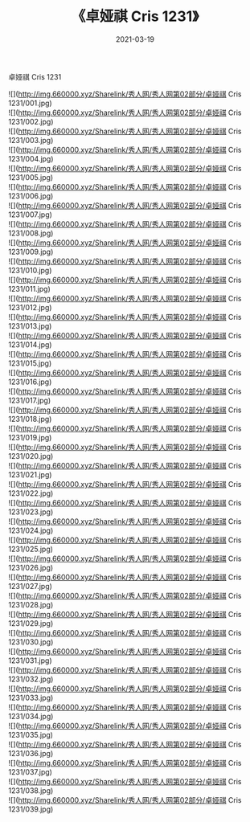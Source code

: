 ﻿---
layout: post
title:  《卓娅祺 Cris 1231》
date:   2021-03-19
img: http://img.660000.xyz/Sharelink/秀人网/秀人网第02部分/卓娅祺 Cris 1231/000.jpg
categories: [美女, 清纯, 唯美]
---

卓娅祺 Cris 1231

  ![](http://img.660000.xyz/Sharelink/秀人网/秀人网第02部分/卓娅祺 Cris 1231/001.jpg) <br> ![](http://img.660000.xyz/Sharelink/秀人网/秀人网第02部分/卓娅祺 Cris 1231/002.jpg) <br> ![](http://img.660000.xyz/Sharelink/秀人网/秀人网第02部分/卓娅祺 Cris 1231/003.jpg) <br> ![](http://img.660000.xyz/Sharelink/秀人网/秀人网第02部分/卓娅祺 Cris 1231/004.jpg) <br> ![](http://img.660000.xyz/Sharelink/秀人网/秀人网第02部分/卓娅祺 Cris 1231/005.jpg) <br> ![](http://img.660000.xyz/Sharelink/秀人网/秀人网第02部分/卓娅祺 Cris 1231/006.jpg) <br> ![](http://img.660000.xyz/Sharelink/秀人网/秀人网第02部分/卓娅祺 Cris 1231/007.jpg) <br> ![](http://img.660000.xyz/Sharelink/秀人网/秀人网第02部分/卓娅祺 Cris 1231/008.jpg) <br> ![](http://img.660000.xyz/Sharelink/秀人网/秀人网第02部分/卓娅祺 Cris 1231/009.jpg) <br> ![](http://img.660000.xyz/Sharelink/秀人网/秀人网第02部分/卓娅祺 Cris 1231/010.jpg) <br> ![](http://img.660000.xyz/Sharelink/秀人网/秀人网第02部分/卓娅祺 Cris 1231/011.jpg) <br> ![](http://img.660000.xyz/Sharelink/秀人网/秀人网第02部分/卓娅祺 Cris 1231/012.jpg) <br> ![](http://img.660000.xyz/Sharelink/秀人网/秀人网第02部分/卓娅祺 Cris 1231/013.jpg) <br> ![](http://img.660000.xyz/Sharelink/秀人网/秀人网第02部分/卓娅祺 Cris 1231/014.jpg) <br> ![](http://img.660000.xyz/Sharelink/秀人网/秀人网第02部分/卓娅祺 Cris 1231/015.jpg) <br> ![](http://img.660000.xyz/Sharelink/秀人网/秀人网第02部分/卓娅祺 Cris 1231/016.jpg) <br> ![](http://img.660000.xyz/Sharelink/秀人网/秀人网第02部分/卓娅祺 Cris 1231/017.jpg) <br> ![](http://img.660000.xyz/Sharelink/秀人网/秀人网第02部分/卓娅祺 Cris 1231/018.jpg) <br> ![](http://img.660000.xyz/Sharelink/秀人网/秀人网第02部分/卓娅祺 Cris 1231/019.jpg) <br> ![](http://img.660000.xyz/Sharelink/秀人网/秀人网第02部分/卓娅祺 Cris 1231/020.jpg) <br> ![](http://img.660000.xyz/Sharelink/秀人网/秀人网第02部分/卓娅祺 Cris 1231/021.jpg) <br> ![](http://img.660000.xyz/Sharelink/秀人网/秀人网第02部分/卓娅祺 Cris 1231/022.jpg) <br> ![](http://img.660000.xyz/Sharelink/秀人网/秀人网第02部分/卓娅祺 Cris 1231/023.jpg) <br> ![](http://img.660000.xyz/Sharelink/秀人网/秀人网第02部分/卓娅祺 Cris 1231/024.jpg) <br> ![](http://img.660000.xyz/Sharelink/秀人网/秀人网第02部分/卓娅祺 Cris 1231/025.jpg) <br> ![](http://img.660000.xyz/Sharelink/秀人网/秀人网第02部分/卓娅祺 Cris 1231/026.jpg) <br> ![](http://img.660000.xyz/Sharelink/秀人网/秀人网第02部分/卓娅祺 Cris 1231/027.jpg) <br> ![](http://img.660000.xyz/Sharelink/秀人网/秀人网第02部分/卓娅祺 Cris 1231/028.jpg) <br> ![](http://img.660000.xyz/Sharelink/秀人网/秀人网第02部分/卓娅祺 Cris 1231/029.jpg) <br> ![](http://img.660000.xyz/Sharelink/秀人网/秀人网第02部分/卓娅祺 Cris 1231/030.jpg) <br> ![](http://img.660000.xyz/Sharelink/秀人网/秀人网第02部分/卓娅祺 Cris 1231/031.jpg) <br> ![](http://img.660000.xyz/Sharelink/秀人网/秀人网第02部分/卓娅祺 Cris 1231/032.jpg) <br> ![](http://img.660000.xyz/Sharelink/秀人网/秀人网第02部分/卓娅祺 Cris 1231/033.jpg) <br> ![](http://img.660000.xyz/Sharelink/秀人网/秀人网第02部分/卓娅祺 Cris 1231/034.jpg) <br> ![](http://img.660000.xyz/Sharelink/秀人网/秀人网第02部分/卓娅祺 Cris 1231/035.jpg) <br> ![](http://img.660000.xyz/Sharelink/秀人网/秀人网第02部分/卓娅祺 Cris 1231/036.jpg) <br> ![](http://img.660000.xyz/Sharelink/秀人网/秀人网第02部分/卓娅祺 Cris 1231/037.jpg) <br> ![](http://img.660000.xyz/Sharelink/秀人网/秀人网第02部分/卓娅祺 Cris 1231/038.jpg) <br> ![](http://img.660000.xyz/Sharelink/秀人网/秀人网第02部分/卓娅祺 Cris 1231/039.jpg) <br>